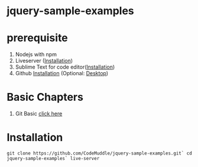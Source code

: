 # jquery-sample-examples
# prerequisite

1. Nodejs with npm
2. Liveserver ([Installation](https://www.npmjs.com/package/live-server))
3. Sublime Text for code editor([Installation](https://www.sublimetext.com/3))
4. Github [Installation](https://git-scm.com/downloads) (Optional: [Desktop](https://desktop.github.com/))


# Basic Chapters
1. Git Basic [click here](https://git-scm.com/book/en/v1/Git-Basics)

# Installation
```git clone https://github.com/CodeMuddle/jquery-sample-examples.git`
cd jquery-sample-examples`
live-server```
